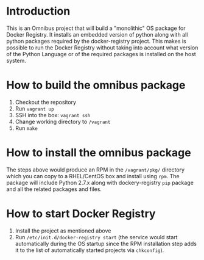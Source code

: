 # Introduction

This is an Omnibus project that will build a "monolithic" OS package for
Docker Registry.  It installs an embedded version of python along with
all python packages required by the docker-registry project. This makes
is possible to run the Docker Registry without taking into account what
version of the Python Language or of the required packages is installed
on the host system.

# How to build the omnibus package

1. Checkout the repository
2. Run `vagrant up`
3. SSH into the box: `vagrant ssh`
4. Change working directory to `/vagrant`
5. Run `make`

# How to install the omnibus package

The steps above would produce an RPM in the `/vagrant/pkg/` directory
which you can copy to a RHEL/CentOS box and install using `rpm`.  The
package will include Python 2.7.x along with dockery-registry `pip`
package and all the related packages and files.

# How to start Docker Registry

1. Install the project as mentioned above
2. Run `/etc/init.d/docker-registry start` (the service would start
   automatically during the OS startup since the RPM installation step
   adds it to the list of automatically started projects via
   `chkconfig`).

